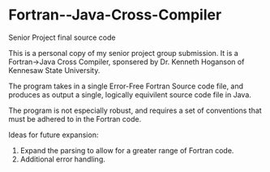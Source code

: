 # Fortran--Java-Cross-Compiler
Senior Project final source code

This is a personal copy of my senior project group submission.  It is a Fortran->Java Cross Compiler, sponsered by Dr. Kenneth Hoganson of Kennesaw State University.

The program takes in a single Error-Free Fortran Source code file, and produces as output a single, logically equivilent source code file in Java.

The program is not especially robust, and requires a set of conventions that must be adhered to in the Fortran code.

Ideas for future expansion:
1) Expand the parsing to allow for a greater range of Fortran code.
2) Additional error handling.
